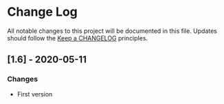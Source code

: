 # Change Log
All notable changes to this project will be documented in this file.
Updates should follow the [Keep a CHANGELOG](http://keepachangelog.com/) principles.

## [1.6] - 2020-05-11
### Changes
- First version
